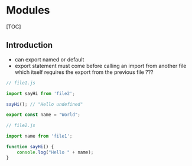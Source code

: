# Modules

[TOC]

## Introduction

<!-- ToDo: Export, Import -->

- can export named or default
- export statement must come before calling an import from another file which itself requires the export from the previous file ???

```javascript
// file1.js

import sayHi from 'file2';

sayHi(); // "Hello undefined"

export const name = "World";
```

```javascript
// file2.js

import name from 'file1';

function sayHi() {
    console.log("Hello " + name);
}
```